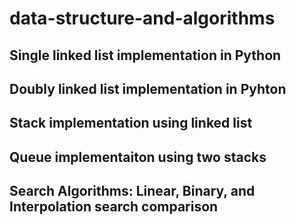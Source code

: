 # data-structure-and-algorithms

## Single linked list implementation in Python
## Doubly linked list implementation in Pyhton
## Stack implementation using linked list
## Queue implementaiton using two stacks
## Search Algorithms: Linear, Binary, and Interpolation search comparison
